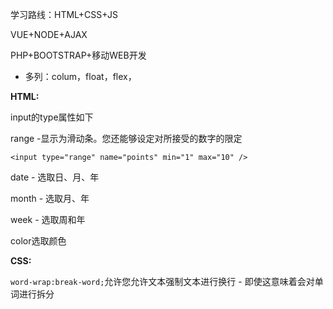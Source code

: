 学习路线：HTML+CSS+JS

VUE+NODE+AJAX

PHP+BOOTSTRAP+移动WEB开发

- 多列：colum，float，flex，

**HTML:**

input的type属性如下

range -显示为滑动条。您还能够设定对所接受的数字的限定

`<input type="range" name="points" min="1" max="10" />`

date - 选取日、月、年 

month - 选取月、年 

week - 选取周和年

color选取颜色

**CSS:**

`word-wrap:break-word;`允许您允许文本强制文本进行换行 - 即使这意味着会对单词进行拆分


